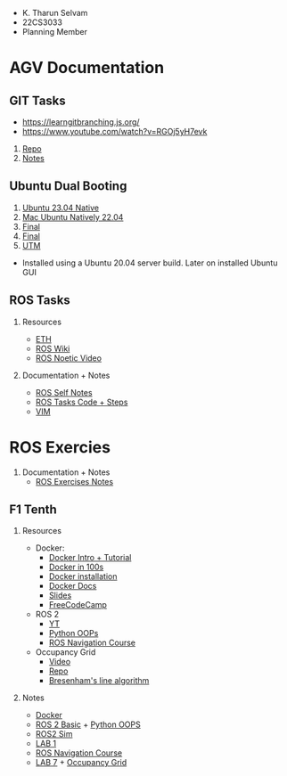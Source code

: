 - K. Tharun Selvam
- 22CS3033
- Planning Member
# AGV Documentation

## GIT Tasks
- https://learngitbranching.js.org/
- https://www.youtube.com/watch?v=RGOj5yH7evk
1. [Repo](https://github.com/tharun-selvam/git-tasks-AGV)
2. [Notes](https://github.com/tharun-selvam/Obsidian-Notes/blob/master/AGV%20Notes/Git%20Tasks.md)

## Ubuntu Dual Booting
1. [Ubuntu 23.04 Native](https://youtu.be/EJy3Xtbkn74?si=3kHDzlEeZy0nCDzO)
2. [Mac Ubuntu Natively 22.04](https://youtu.be/aXh_d1OixRI?si=OnYhMozqnV5cupv6)
3. [Final](https://youtu.be/Hzji7w882OY?si=IksOSVMeu-iz77pj)
4. [Final](https://youtu.be/1anpiE9ZWXg?si=NexOEK2onpiB3UKY)
5. [UTM](https://youtu.be/-XFNUeWhsIQ?si=CgtluZwrA647EPm_)
- Installed using a Ubuntu 20.04 server build. Later on installed Ubuntu GUI

## ROS Tasks
1. Resources
	- [ETH](https://rsl.ethz.ch/education-students/lectures/ros.html)
	- [ROS Wiki](http://wiki.ros.org/ROS/Tutorials)
	- [ROS Noetic Video](https://youtu.be/wfDJAYTMTdk?si=z6eK9XXMkP8HSYae)

2. Documentation + Notes
	- [ROS Self Notes](https://github.com/tharun-selvam/Obsidian-Notes/blob/master/AGV%20Notes/ROS%20Basics.md)
	- [ROS Tasks Code + Steps](https://github.com/tharun-selvam/Obsidian-Notes/blob/master/AGV%20Notes/ROS%20Tasks.md)
	- [VIM](https://github.com/tharun-selvam/Obsidian-Notes/blob/master/AGV%20Notes/VIM.md)

# ROS Exercies
1. Documentation + Notes
	- [ROS Exercises Notes](https://github.com/tharun-selvam/Obsidian-Notes/blob/master/AGV%20Notes/ROS%20Exercises.md)


## F1 Tenth
1. Resources
	- Docker:
		- [Docker Intro + Tutorial](https://www.youtube.com/watch?v=pTFZFxd4hOI&t=1330s)
		- [Docker in 100s](https://www.youtube.com/watch?v=Gjnup-PuquQ)
		- [Docker installation](https://www.youtube.com/watch?v=K03beiGemKQ) 
		- [Docker Docs](https://docs.docker.com/)
		- [Slides](https://docs.google.com/presentation/d/1nzzvHQuBJAqdjlPDUl0l2_rU-MAu8jctu1Gt66vlHHM/edit#slide=id.g10838dd9226_0_15)
		- [FreeCodeCamp](https://www.freecodecamp.org/news/the-docker-handbook/)
	- ROS 2
		 - [YT](https://www.youtube.com/watch?v=Gg25GfA456o)
		 - [Python OOPs](https://realpython.com/python-classes/#getting-started-with-python-classes)
		 - [ROS Navigation Course](https://realpython.com/python-classes/#getting-started-with-python-classes)
	- Occupancy Grid
		- [Video](https://www.youtube.com/watch?v=1f_m5aJFIj4)
		- [Repo](https://github.com/lukovicaleksa/grid-mapping-in-ROS/blob/main/papers/Building%20an%20Efficient%20Occupancy%20Grid%20Map%20Based%20on%20Lidar%20Data.pdf)
		- [Bresenham's line algorithm](https://www.youtube.com/watch?v=h3gDB89h0os)

2. Notes
	- [Docker](https://github.com/tharun-selvam/Obsidian-Notes/blob/master/AGV%20Notes/Docker.md)
	- [ROS 2 Basic](https://github.com/tharun-selvam/Obsidian-Notes/blob/master/AGV%20Notes/ROS2%20Basics.md) + [Python OOPS](https://github.com/tharun-selvam/Obsidian-Notes/blob/master/AGV%20Notes/Python%20OOPS.md)
	- [ROS2 Sim](https://github.com/tharun-selvam/Obsidian-Notes/blob/master/AGV%20Notes/ROS2%20Simulation%20Setup.md)
	- [LAB 1](https://github.com/tharun-selvam/Obsidian-Notes/blob/master/AGV%20Notes/f1Tenth%20Lab1.md)
	- [ROS Navigation Course](https://github.com/tharun-selvam/Obsidian-Notes/blob/master/AGV%20Notes/ROS%20Navigation%20Course.md)
	- [LAB 7](https://github.com/tharun-selvam/Obsidian-Notes/blob/master/AGV%20Notes/LAB%207%20f1Tenth.md) + [Occupancy Grid](https://github.com/tharun-selvam/Obsidian-Notes/blob/master/AGV%20Notes/Occupancy%20Grid.md) 
  
 
 